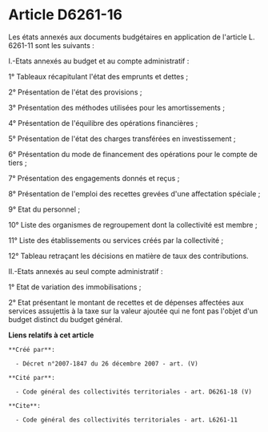 # Article D6261-16

Les états annexés aux documents budgétaires en application de l'article L. 6261-11 sont les suivants : 

I.-Etats annexés au budget et au compte administratif : 

1° Tableaux récapitulant l'état des emprunts et dettes ; 

2° Présentation de l'état des provisions ; 

3° Présentation des méthodes utilisées pour les amortissements ; 

4° Présentation de l'équilibre des opérations financières ; 

5° Présentation de l'état des charges transférées en investissement ; 

6° Présentation du mode de financement des opérations pour le compte de tiers ; 

7° Présentation des engagements donnés et reçus ; 

8° Présentation de l'emploi des recettes grevées d'une affectation spéciale ; 

9° Etat du personnel ; 

10° Liste des organismes de regroupement dont la collectivité est membre ; 

11° Liste des établissements ou services créés par la collectivité ; 

12° Tableau retraçant les décisions en matière de taux des contributions. 

II.-Etats annexés au seul compte administratif : 

1° Etat de variation des immobilisations ; 

2° Etat présentant le montant de recettes et de dépenses affectées aux services assujettis à la taxe sur la valeur ajoutée
qui ne font pas l'objet d'un budget distinct du budget général.

**Liens relatifs à cet article**

	**Créé par**:

	  - Décret n°2007-1847 du 26 décembre 2007 - art. (V)

	**Cité par**:

	  - Code général des collectivités territoriales - art. D6261-18 (V)

	**Cite**:

	  - Code général des collectivités territoriales - art. L6261-11
